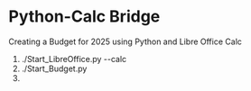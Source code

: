 # Python-Calc Bridge
Creating a Budget for 2025 using Python and Libre Office Calc

1. ./Start_LibreOffice.py --calc
2. ./Start_Budget.py
3. 
